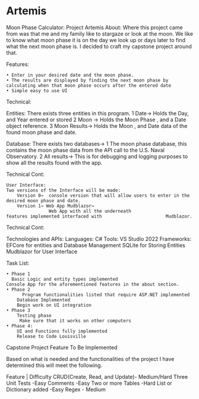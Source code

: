 # Artemis
Moon Phase Calculator: Project Artemis
About:
	Where this project came from was that me and my family like to stargaze or look at the moon. We like to know what moon phase it is on the day we look up or days later to find what the next moon phase is. I decided to craft my capstone project around that.

Features:

    • Enter in your desired date and the moon phase.
    • The results are displayed by finding the next moon phase by calculating when that moon phase occurs after the entered date
    • Simple easy to use UI

Technical:

Entities:
	There exists three entities in this program.
		1 Date→ Holds the Day, and Year entered or stored
		2 Moon → Holds the Moon Phase , and a Date object reference.
		3 Moon Results→ Holds the Moon , and Date data of the found moon phase and date.

Database:
	There exists two databases→ 
		1 The moon phase database, this contains the moon phase data from the API call to the U.S. Naval Observatory.
		2 All results→ This is for debugging and logging purposes to show all the results found with the app.


Technical Cont:

	User Interface:
	Two versions of the Interface will be made:
		Version 0→  console version that will allow users to enter in the desired moon phase and date.			
		Version 1→ Web App Mudblazor→ 
					Web App with all the underneath 							features implemented interfaced with 						Mudblazor.

Technical Cont:

Technologies and APIs:
	Languages:
		C#
	Tools:
		VS Studio 2022
	Frameworks:
		EFCore for entities and Database Management
		SQLite for Storing Entities
		Mudblazor for User Interface

Task List:

    • Phase 1
      Basic Logic and entity types implemented
	Console App for the aforementioned features in the about section. 
    • Phase 2
          Program functionalities listed that require ASP.NET implemented
	    Database Implemented
	    Begin work on UI integration
    • Phase 3
	    Testing phase 
	     Make sure that it works on other computers
    • Phase 4:
		UI and Functions fully implemented
		Release to Code Louisville
	
	
Capstone Project Feature To Be Implemented

Based on what is needed and the functionalities of the project I have determined this will meet the following.


Feature         |                Difficulty
CRUD(Create, Read, and Update)- Medium/Hard
Three Unit Tests -Easy
Comments -Easy
Two or more Tables -Hard
List or Dictionary added -Easy
Regex - Medium
